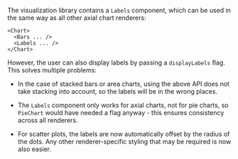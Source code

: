 The visualization library contains a `Labels` component, which can be used in the same way as all other axial chart renderers:

```
<Chart>
  <Bars ... />
  <Labels ... />
</Chart>
```

However, the user can also display labels by passing a `displayLabels` flag. This solves multiple problems:

- In the case of stacked bars or area charts, using the above API does not take stacking into account, so the labels will be in the wrong places.

- The `Labels` component only works for axial charts, not for pie charts, so `PieChart` would have needed a flag anyway - this ensures consistency across all renderers.

- For scatter plots, the labels are now automatically offset by the radius of the dots. Any other renderer-specific styling that may be required is now also easier.
